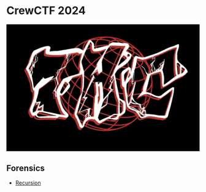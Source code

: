 # CrewCTF 2024

![](images/CrewCTF-2024-banner.png)

## Forensics
- [Recursion](Forensics/Recursion.md)
